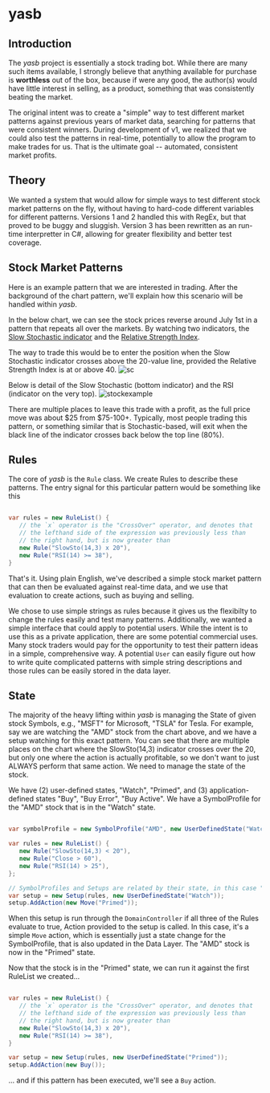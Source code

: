 # yasb

## Introduction
The _yasb_ project is essentially a stock trading bot. While there are many such items available, I strongly believe that anything available for purchase is __worthless__ out of the box, because if were any good, the author(s) would have little interest in selling, as a product, something that was consistently beating the market.

The original intent was to create a "simple" way to test different market patterns against previous years of market data, searching for patterns that were consistent winners. During development of v1, we realized that we could also test the patterns in real-time, potentially to allow the program to make trades for us. That is the ultimate goal -- automated, consistent market profits.

## Theory
We wanted a system that would allow for simple ways to test different stock market patterns on the fly, without having to hard-code different variables for different patterns. Versions 1 and 2 handled this with RegEx, but that proved to be buggy and sluggish. Version 3 has been rewritten as an run-time interpretter in C#, allowing for greater flexibility and better test coverage.

## Stock Market Patterns
Here is an example pattern that we are interested in trading. After the background of the chart pattern, we'll explain how this scenario will be handled within _yasb_.

In the below chart, we can see the stock prices reverse around July 1st in a pattern that repeats all over the markets. By watching two indicators, the [Slow Stochastic indicator](https://www.fidelity.com/learning-center/trading-investing/technical-analysis/technical-indicator-guide/slow-stochastic) and the [Relative Strength Index](https://www.investopedia.com/terms/r/rsi.asp).

The way to trade this would be to enter the position when the Slow Stochastic indicator crosses above the 20-value line, provided the Relative Strength Index is at or above 40. 
![sc](https://user-images.githubusercontent.com/47084492/192391615-276eb632-87e0-4dce-8383-17d66fd28397.png)

Below is detail of the Slow Stochastic (bottom indicator) and the RSI (indicator on the very top). 
![stockexample](https://user-images.githubusercontent.com/47084492/192392438-33ddc5ee-b7c0-4008-b082-5ce3ab91d6cd.png)

There are multiple places to leave this trade with a profit, as the full price move was about $25 from $75-100+. Typically, most people trading this pattern, or something similar that is Stochastic-based, will exit when the black line of the indicator crosses back below the top line (80%).

## Rules
The core of _yasb_ is the `Rule` class. We create Rules to describe these patterns. The entry signal for this particular pattern would be something like this

```c#

var rules = new RuleList() {
   // the `x` operator is the "CrossOver" operator, and denotes that
   // the lefthand side of the expression was previously less than
   // the right hand, but is now greater than
   new Rule("SlowSto(14,3) x 20"),
   new Rule("RSI(14) >= 38"),
}

```

That's it. Using plain English, we've described a simple stock market pattern that can then be evaluated against real-time data, and we use that evaluation to create actions, such as buying and selling. 

We chose to use simple strings as rules because it gives us the flexibilty to change the rules easily and test many patterns. Additionally, we wanted a simple interface that could apply to potential users. While the intent is to use this as a private application, there are some potential commercial uses. Many stock traders would pay for the opportunity to test their pattern ideas in a simple, comprehensive way. A potential `User` can easily figure out how to write quite complicated patterns with simple string descriptions and those rules can be easily stored in the data layer.  

## State
The majority of the heavy lifting within _yasb_ is managing the State of given stock Symbols, e.g., "MSFT" for Microsoft, "TSLA" for Tesla. For example, say we are watching the "AMD" stock from the chart above, and we have a setup watching for this exact pattern. You can see that there are multiple places on the chart where the SlowSto(14,3) indicator crosses over the 20, but only one where the action is actually profitable, so we don't want to just ALWAYS perform that same action. We need to manage the state of the stock. 

We have (2) user-defined states, "Watch", "Primed", and (3) application-defined states "Buy", "Buy Error", "Buy Active". We have a SymbolProfile for the "AMD" stock that is in the "Watch" state.
```c#

var symbolProfile = new SymbolProfile("AMD", new UserDefinedState("Watch"));

var rules = new RuleList() {
   new Rule("SlowSto(14,3) < 20"),
   new Rule("Close > 60"),
   new Rule("RSI(14) > 25"),
};

// SymbolProfiles and Setups are related by their state, in this case "Watch"
var setup = new Setup(rules, new UserDefinedState("Watch"));
setup.AddAction(new Move("Primed"));

```

When this setup is run through the `DomainController` if all three of the Rules evaluate to true, Action provided to the setup is called. In this case, it's a simple `Move` action, which is essentially just a state change for the SymbolProfile, that is also updated in the Data Layer. The "AMD" stock is now in the "Primed" state.

Now that the stock is in the "Primed" state, we can run it against the first RuleList we created...

```c#

var rules = new RuleList() {
   // the `x` operator is the "CrossOver" operator, and denotes that
   // the lefthand side of the expression was previously less than
   // the right hand, but is now greater than
   new Rule("SlowSto(14,3) x 20"),
   new Rule("RSI(14) >= 38"),
}

var setup = new Setup(rules, new UserDefinedState("Primed"));
setup.AddAction(new Buy());

```
... and if this pattern has been executed, we'll see a `Buy` action.

